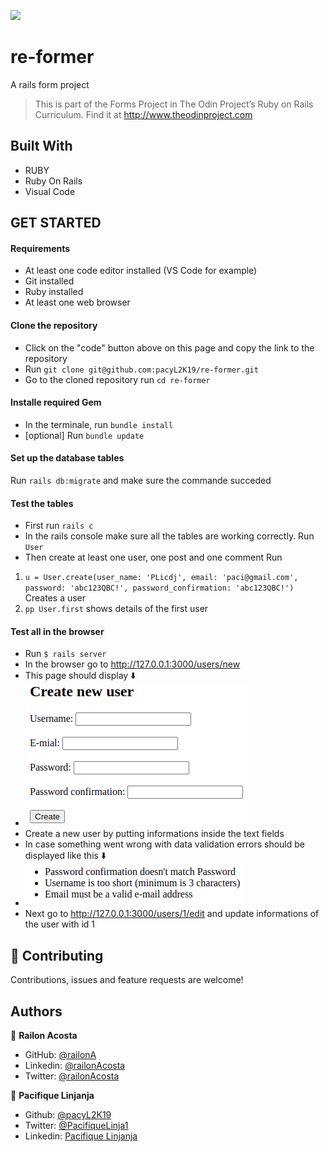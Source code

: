 ![](https://img.shields.io/badge/Microverse-blueviolet)
# re-former

A rails form project
> This is part of the Forms Project in The Odin Project’s Ruby on Rails Curriculum. Find it at http://www.theodinproject.com 

 
## Built With

- RUBY
- Ruby On Rails
- Visual Code

## GET STARTED

#### Requirements 

- At least one code editor installed (VS Code for example)
- Git installed
- Ruby installed
- At least one web browser
#### Clone the repository

- Click on the "code" button above on this page and copy the link to the repository
- Run `git clone git@github.com:pacyL2K19/re-former.git`
- Go to the cloned repository run `cd re-former`

#### Installe required Gem

- In the terminale, run `bundle install`
- [optional] Run `bundle update`

#### Set up the database tables 

Run `rails db:migrate` and make sure the commande succeded


#### Test the tables

- First run `rails c`
- In the rails console make sure all the tables are working correctly. Run `User`
- Then create at least one user, one post and one comment Run 
1. `u = User.create(user_name: 'PLicdj', email: 'paci@gmail.com', password: 'abc123QBC!', password_confirmation: 'abc123QBC!')` Creates a user
2. `pp User.first` shows details of the first user

#### Test all in the browser

- Run `$ rails server`
- In the browser go to http://127.0.0.1:3000/users/new
- This page should display ⬇️
- ![screenshot](screenshots/new.png)
- Create a new user by putting informations inside the text fields
- In case something went wrong with data validation errors should be displayed like this ⬇️
- ![screenshot](screenshots/error.png)
- Next go to http://127.0.0.1:3000/users/1/edit and update informations of the user with id 1 

## 🤝 Contributing

Contributions, issues and feature requests are welcome!
## Authors

👤 **Railon Acosta**
- GitHub: [@railonA](https://github.com/RailonA)
- Linkedin: [@railonAcosta](https://www.linkedin.com/in/railon-acosta-81265180/)
- Twitter: [@railonAcosta](https://twitter.com/RailonAcosta)

👤 **Pacifique Linjanja**
- Github: [@pacyL2K19](https://github.com/pacyL2K19)
- Twitter: [@PacifiqueLinja1](https://twitter.com/PacifiqueLinja1)
- Linkedin: [Pacifique Linjanja](https://www.linkedin.com/in/pacifique-linjanja/)

